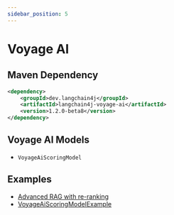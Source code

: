 ```yaml
---
sidebar_position: 5
---
```


# Voyage AI

## Maven Dependency

```xml
<dependency>
    <groupId>dev.langchain4j</groupId>
    <artifactId>langchain4j-voyage-ai</artifactId>
    <version>1.2.0-beta8</version>
</dependency>
```


## Voyage AI Models

- `VoyageAiScoringModel`


## Examples
- [Advanced RAG with re-ranking](https://github.com/langchain4j/langchain4j-examples/blob/main/rag-examples/src/main/java/_3_advanced/_03_Advanced_RAG_with_ReRanking_Example.java)
- [VoyageAiScoringModelExample](https://github.com/langchain4j/langchain4j-examples/blob/main/voyage-ai-examples/src/main/java/VoyageAiScoringModelExample.java)
